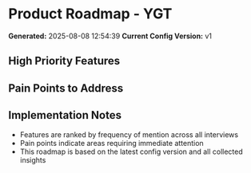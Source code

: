 # Product Roadmap - YGT

**Generated:** 2025-08-08 12:54:39
**Current Config Version:** v1

## High Priority Features


## Pain Points to Address


## Implementation Notes

- Features are ranked by frequency of mention across all interviews
- Pain points indicate areas requiring immediate attention
- This roadmap is based on the latest config version and all collected insights
